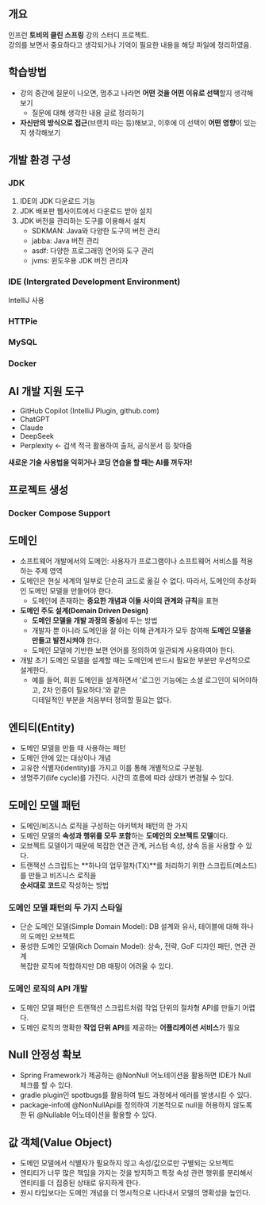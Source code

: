 ## 개요
인프런 **토비의 클린 스프링** 강의 스터디 프로젝트.  
강의를 보면서 중요하다고 생각되거나 기억이 필요한 내용을 해당 파일에 정리하였음.

## 학습방법
- 강의 중간에 질문이 나오면, 멈추고 나라면 **어떤 것을 어떤 이유로 선택**할지 생각해보기
  - 질문에 대해 생각한 내용 글로 정리하기
- **자신만의 방식으로 접근**(브랜치 따는 등)해보고, 이후에 이 선택이 **어떤 영향**이 있는지 생각해보기

## 개발 환경 구성

### JDK
1. IDE의 JDK 다운로드 기능
2. JDK 배포판 웹사이트에서 다운로드 받아 설치
3. JDK 버전을 관리하는 도구를 이용해서 설치
   - SDKMAN: Java와 다양한 도구의 버전 관리
   - jabba: Java 버전 관리
   - asdf: 다양한 프로그래밍 언어와 도구 관리
   - jvms: 윈도우용 JDK 버전 관리자

### IDE (Intergrated Development Environment)
IntelliJ 사용

### HTTPie

### MySQL

### Docker

## AI 개발 지원 도구
- GitHub Copilot (IntelliJ Plugin, github.com)
- ChatGPT
- Claude
- DeepSeek
- Perplexity <- 검색 적극 활용하여 출처, 공식문서 등 찾아줌
  
**새로운 기술 사용법을 익히거나 코딩 연습을 할 때는 AI를 꺼두자!**

## 프로젝트 생성

### Docker Compose Support

## 도메인
- 소프트웨어 개발에서의 도메인: 사용자가 프로그램이나 소프트웨어 서비스를 적용하는 주제 영역
- 도메인은 현실 세계의 일부로 단순히 코드로 옮길 수 없다. 따라서, 도메인의 추상화인 도메인 모델을 만들어야 한다. 
  - 도메인에 존재하는 **중요한 개념과 이들 사이의 관계와 규칙**을 표현
- **도메인 주도 설계(Domain Driven Design)**
  - **도메인 모델을 개발 과정의 중심**에 두는 방법
  - 개발자 뿐 아니라 도메인을 잘 아는 이해 관계자가 모두 참여해 **도메인 모델을 만들고 발전시켜야** 한다.
  - 도메인 모델에 기반한 보편 언어를 정의하여 일관되게 사용하여야 한다. 
- 개발 초기 도메인 모델을 설계할 때는 도메인에 반드시 필요한 부분만 우선적으로 설계한다.
  - 예를 들어, 회원 도메인을 설계하면서 '로그인 기능에는 소셜 로그인이 되어야하고, 2차 인증이 필요하다.'와 같은  
    디테일적인 부분을 처음부터 정의할 필요는 없다. 

## 엔티티(Entity)
- 도메인 모델을 만들 때 사용하는 패턴
- 도메인 안에 있는 대상이나 개념
- 고유한 식별자(identity)를 가지고 이를 통해 개별적으로 구분됨.
- 생명주기(life cycle)를 가진다. 시간의 흐름에 따라 상태가 변경될 수 있다.

## 도메인 모델 패턴
- 도메인/비즈니스 로직을 구성하는 아키텍처 패턴의 한 가지
- 도메인 모델의 **속성과 행위를 모두 포함**하는 **도메인의 오브젝트 모델**이다.
- 오브젝트 모델이기 때문에 복잡한 연관 관계, 커스텀 속성, 상속 등을 사용할 수 있다.
- 트랜잭션 스크립트는 **하나의 업무절차(TX)**를 처리하기 위한 스크립트(메소드)를 만들고 비즈니스 로직을  
  **순서대로 코드**로 작성하는 방법
### 도메인 모델 패턴의 두 가지 스타일
- 단순 도메인 모델(Simple Domain Model): DB 설계와 유사, 테이블에 대해 하나의 도메인 오브젝트
- 풍성한 도메인 모델(Rich Domain Model): 상속, 전략, GoF 디자인 패턴, 연관 관계  
  복잡한 로직에 적합하지만 DB 매핑이 어려울 수 있다.
### 도메인 로직의 API 개발
- 도메인 모델 패턴은 트랜잭션 스크립트처럼 작업 단위의 절차형 API를 만들기 어렵다.
- 도메인 로직의 명확한 **작업 단위 API**를 제공하는 **어플리케이션 서비스**가 필요

## Null 안정성 확보
- Spring Framework가 제공하는 @NonNull 어노테이션을 활용하면 IDE가 Null 체크를 할 수 있다.
- gradle plugin인 spotbugs를 활용하여 빌드 과정에서 에러를 발생시킬 수 있다.
- package-info에 @NonNullApi를 정의하여 기본적으로 null을 허용하지 않도록 한 뒤 @Nullable 어노테이션을 활용할 수 있다.

## 값 객체(Value Object)
- 도메인 모델에서 식별자가 필요하지 않고 속성/값으로만 구별되는 오브젝트
- 엔티티가 너무 많은 책임을 가지는 것을 방지하고 특정 속성 관련 행위를 분리해서 엔티티를 더 집중된 상태로 유지하게 한다.
- 원시 타입보다는 도메인 개념을 더 명시적으로 나타내서 모델의 명확성을 높인다. 